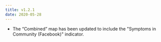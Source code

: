 ```yaml
---
title: v1.2.1
date: 2020-05-28
---
```


- The “Combined” map has been updated to include the "Symptoms in Community (Facebook)" indicator.
